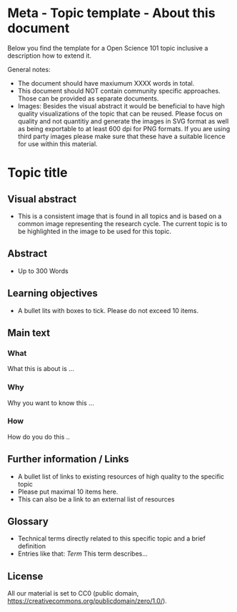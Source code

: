 # Meta - Topic template - About this document

Below you find the template for a Open Science 101 topic inclusive a description how to extend it.

General notes:

* The document should have maxiumum XXXX words in total.
* This document should NOT contain community specific approaches. Those can be provided as separate documents.
* Images: Besides the visual abstract it would be beneficial to have high quality visualizations of the topic that can be reused. Please focus on quality and not quantitiy and generate the images in SVG format as well as being exportable to at least 600 dpi for PNG formats. If you are using third party images please make sure that these have a suitable licence for use within this material.


# Topic title

## Visual abstract

* This is a consistent image that is found in all topics and is based on a common image representing the research cycle. The current topic is to be highlighted in the image to be used for this topic.


## Abstract

* Up to 300 Words


## Learning objectives

* A bullet lits with boxes to tick. Please do not exceed 10 items.


## Main text

### What

What this is about is ...

### Why

Why you want to know this ...

### How

How do you do this ..

## Further information / Links

* A bullet list of links to existing resources of high quality to the specific topic
* Please put maximal 10 items here.
* This can also be a link to an external list of resources

## Glossary

* Technical terms directly related to this specific topic and a brief definition
* Entries like that: *Term* This term describes...

## License

All our material is set to CC0 (public domain, https://creativecommons.org/publicdomain/zero/1.0/).
